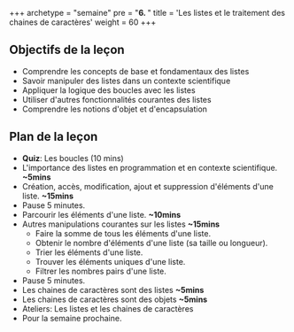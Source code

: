 +++
archetype = "semaine"
pre = "<b>6. </b>"
title = 'Les listes et le traitement des chaines de caractères'
weight = 60
+++

## Objectifs de la leçon

- Comprendre les concepts de base et fondamentaux des listes
- Savoir manipuler des listes dans un contexte scientifique
- Appliquer la logique des boucles avec les listes
- Utiliser d'autres fonctionnalités courantes des listes
- Comprendre les notions d'objet et d'encapsulation


## Plan de la leçon

- **Quiz**: Les boucles (10 mins)
- L'importance des listes en programmation et en contexte scientifique.       **~5mins**
- Création, accès, modification, ajout et suppression d'éléments d'une liste. **~15mins**
- Pause 5 minutes.
- Parcourir les éléments d'une liste. **~10mins**
- Autres manipulations courantes sur les listes **~15mins**
	- Faire la somme de tous les éléments d'une liste.
	- Obtenir le nombre d'éléments d'une liste (sa taille ou longueur).
	- Trier les éléments d'une liste.
	- Trouver les éléments uniques d'une liste.
	- Filtrer les nombres pairs d'une liste.
- Pause 5 minutes.
- Les chaines de caractères sont des listes **~5mins**
- Les chaines de caractères sont des objets **~5mins**
- Ateliers: Les listes et les chaines de caractères
- Pour la semaine prochaine.
